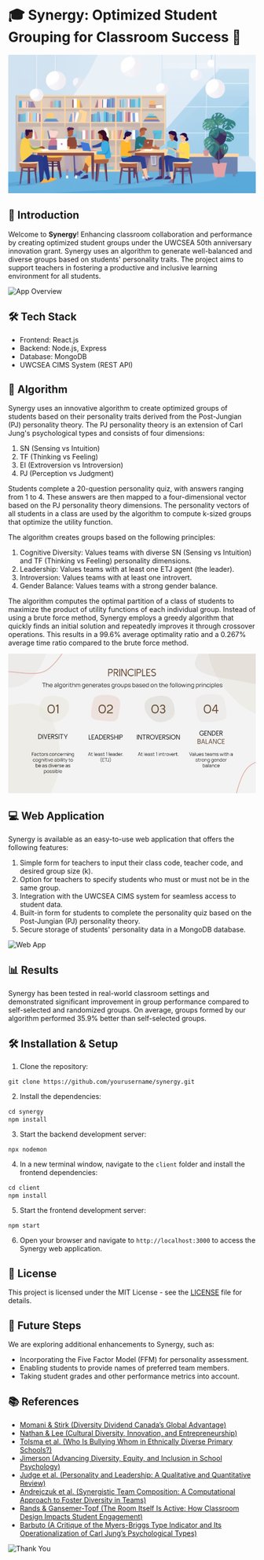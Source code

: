 # 🎓 Synergy: Optimized Student Grouping for Classroom Success 🚀

![Synergy Banner](./images/banner.jpg)

## 🌟 Introduction

Welcome to **Synergy**! Enhancing classroom collaboration and performance by creating optimized student groups under the UWCSEA 50th anniversary innovation grant. Synergy uses an algorithm to generate well-balanced and diverse groups based on students' personality traits. The project aims to support teachers in fostering a productive and inclusive learning environment for all students.

![App Overview](./images/app_overview.jpg)

## 🛠️ Tech Stack

- Frontend: React.js
- Backend: Node.js, Express
- Database: MongoDB
- UWCSEA CIMS System (REST API)

## 🧪 Algorithm

Synergy uses an innovative algorithm to create optimized groups of students based on their personality traits derived from the Post-Jungian (PJ) personality theory. The PJ personality theory is an extension of Carl Jung's psychological types and consists of four dimensions:

1. SN (Sensing vs Intuition)
2. TF (Thinking vs Feeling)
3. EI (Extroversion vs Introversion)
4. PJ (Perception vs Judgment)

Students complete a 20-question personality quiz, with answers ranging from 1 to 4. These answers are then mapped to a four-dimensional vector based on the PJ personality theory dimensions. The personality vectors of all students in a class are used by the algorithm to compute k-sized groups that optimize the utility function.

The algorithm creates groups based on the following principles:

1. Cognitive Diversity: Values teams with diverse SN (Sensing vs Intuition) and TF (Thinking vs Feeling) personality dimensions.
2. Leadership: Values teams with at least one ETJ agent (the leader).
3. Introversion: Values teams with at least one introvert.
4. Gender Balance: Values teams with a strong gender balance.

The algorithm computes the optimal partition of a class of students to maximize the product of utility functions of each individual group. Instead of using a brute force method, Synergy employs a greedy algorithm that quickly finds an initial solution and repeatedly improves it through crossover operations. This results in a 99.6% average optimality ratio and a 0.267% average time ratio compared to the brute force method.

![Algorithm](./images/algorithm.jpg)

## 💻 Web Application

Synergy is available as an easy-to-use web application that offers the following features:

1. Simple form for teachers to input their class code, teacher code, and desired group size (k).
2. Option for teachers to specify students who must or must not be in the same group.
3. Integration with the UWCSEA CIMS system for seamless access to student data.
4. Built-in form for students to complete the personality quiz based on the Post-Jungian (PJ) personality theory.
5. Secure storage of students' personality data in a MongoDB database.

![Web App](./images/web_app.jpg)

## 📊 Results

Synergy has been tested in real-world classroom settings and demonstrated significant improvement in group performance compared to self-selected and randomized groups. On average, groups formed by our algorithm performed 35.9% better than self-selected groups.

## 🛠️ Installation & Setup

1. Clone the repository:

```
git clone https://github.com/yourusername/synergy.git
```

2. Install the dependencies:

```
cd synergy
npm install
```

3. Start the backend development server:

```
npx nodemon
```

4. In a new terminal window, navigate to the `client` folder and install the frontend dependencies:

```
cd client
npm install
```

5. Start the frontend development server:

```
npm start
```

6. Open your browser and navigate to `http://localhost:3000` to access the Synergy web application.

## 📜 License

This project is licensed under the MIT License - see the [LICENSE](LICENSE) file for details.

## 🌱 Future Steps

We are exploring additional enhancements to Synergy, such as:

- Incorporating the Five Factor Model (FFM) for personality assessment.
- Enabling students to provide names of preferred team members.
- Taking student grades and other performance metrics into account.

## 📚 References

- [Momani & Stirk (Diversity Dividend Canada’s Global Advantage)](www.cigionline.org/static/documents/documents/DiversitySpecial%20Report%20WEB_0.pdf)
- [Nathan & Lee (Cultural Diversity, Innovation, and Entrepreneurship)](www.tandfonline.com/doi/abs/10.1111/ecge.12016)
- [Tolsma et al. (Who Is Bullying Whom in Ethnically Diverse Primary Schools?)](https://doi.org/10.1016/j.socnet.2012.12.002)
- [Jimerson (Advancing Diversity, Equity, and Inclusion in School Psychology)](www.tandfonline.com/doi/full/10.1080/2372966X.2021.1889938)
- [Judge et al. (Personality and Leadership: A Qualitative and Quantitative Review)](https://doi.org/10.1037/0021-9010.87.4.765)
- [Andrejczuk et al. (Synergistic Team Composition: A Computational Approach to Foster Diversity in Teams)](https://doi.org/10.1016/j.knosys.2019.06.007)
- [Rands & Gansemer-Topf (The Room Itself Is Active: How Classroom Design Impacts Student Engagement)](files.eric.ed.gov/fulltext/EJ1152568.pdf)
- [Barbuto (A Critique of the Myers-Briggs Type Indicator and Its Operationalization of Carl Jung’s Psychological Types)](https://doi.org/10.2466/pr0.1997.80.2.611)

![Thank You](./images/thank_you.jpg)
